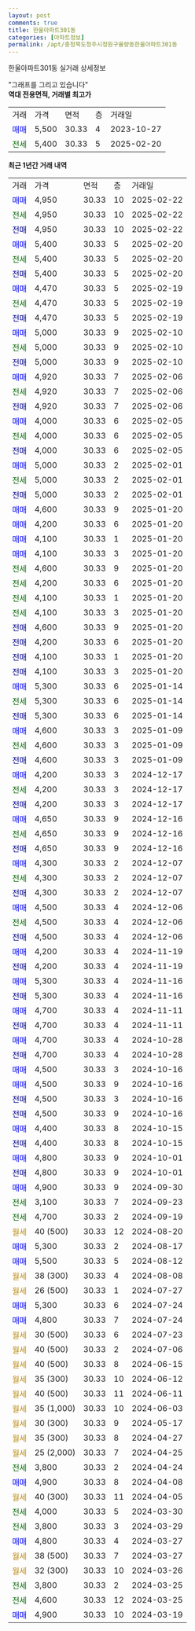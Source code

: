 ```yaml
---
layout: post
comments: true
title: 한울아파트301동
categories: [아파트정보]
permalink: /apt/충청북도청주시청원구율량동한울아파트301동
---
```


한울아파트301동 실거래 상세정보

<script type="text/javascript">
  google.charts.load('current', {'packages':['line', 'corechart']});
  google.charts.setOnLoadCallback(drawChart);

  function drawChart() {
    var data = new google.visualization.DataTable();
    data.addColumn('date', '거래일');
    data.addColumn('number', "매매");
    data.addColumn('number', "전세");
    data.addColumn('number', "전매");

    data.addRows([[new Date(Date.parse("2025-02-22")), 4950, null, null], [new Date(Date.parse("2025-02-22")), null, 4950, null], [new Date(Date.parse("2025-02-22")), null, null, 4950], [new Date(Date.parse("2025-02-20")), 5400, null, null], [new Date(Date.parse("2025-02-20")), null, 5400, null], [new Date(Date.parse("2025-02-20")), null, null, 5400], [new Date(Date.parse("2025-02-19")), 4470, null, null], [new Date(Date.parse("2025-02-19")), null, 4470, null], [new Date(Date.parse("2025-02-19")), null, null, 4470], [new Date(Date.parse("2025-02-10")), 5000, null, null], [new Date(Date.parse("2025-02-10")), null, 5000, null], [new Date(Date.parse("2025-02-10")), null, null, 5000], [new Date(Date.parse("2025-02-06")), 4920, null, null], [new Date(Date.parse("2025-02-06")), null, 4920, null], [new Date(Date.parse("2025-02-06")), null, null, 4920], [new Date(Date.parse("2025-02-05")), 4000, null, null], [new Date(Date.parse("2025-02-05")), null, 4000, null], [new Date(Date.parse("2025-02-05")), null, null, 4000], [new Date(Date.parse("2025-02-01")), 5000, null, null], [new Date(Date.parse("2025-02-01")), null, 5000, null], [new Date(Date.parse("2025-02-01")), null, null, 5000], [new Date(Date.parse("2025-01-20")), 4600, null, null], [new Date(Date.parse("2025-01-20")), 4200, null, null], [new Date(Date.parse("2025-01-20")), 4100, null, null], [new Date(Date.parse("2025-01-20")), 4100, null, null], [new Date(Date.parse("2025-01-20")), null, 4600, null], [new Date(Date.parse("2025-01-20")), null, 4200, null], [new Date(Date.parse("2025-01-20")), null, 4100, null], [new Date(Date.parse("2025-01-20")), null, 4100, null], [new Date(Date.parse("2025-01-20")), null, null, 4600], [new Date(Date.parse("2025-01-20")), null, null, 4200], [new Date(Date.parse("2025-01-20")), null, null, 4100], [new Date(Date.parse("2025-01-20")), null, null, 4100], [new Date(Date.parse("2025-01-14")), 5300, null, null], [new Date(Date.parse("2025-01-14")), null, 5300, null], [new Date(Date.parse("2025-01-14")), null, null, 5300], [new Date(Date.parse("2025-01-09")), 4600, null, null], [new Date(Date.parse("2025-01-09")), null, 4600, null], [new Date(Date.parse("2025-01-09")), null, null, 4600], [new Date(Date.parse("2024-12-17")), 4200, null, null], [new Date(Date.parse("2024-12-17")), null, 4200, null], [new Date(Date.parse("2024-12-17")), null, null, 4200], [new Date(Date.parse("2024-12-16")), 4650, null, null], [new Date(Date.parse("2024-12-16")), null, 4650, null], [new Date(Date.parse("2024-12-16")), null, null, 4650], [new Date(Date.parse("2024-12-07")), 4300, null, null], [new Date(Date.parse("2024-12-07")), null, 4300, null], [new Date(Date.parse("2024-12-07")), null, null, 4300], [new Date(Date.parse("2024-12-06")), 4500, null, null], [new Date(Date.parse("2024-12-06")), null, 4500, null], [new Date(Date.parse("2024-12-06")), null, null, 4500], [new Date(Date.parse("2024-11-19")), 4200, null, null], [new Date(Date.parse("2024-11-19")), null, null, 4200], [new Date(Date.parse("2024-11-16")), 5300, null, null], [new Date(Date.parse("2024-11-16")), null, null, 5300], [new Date(Date.parse("2024-11-11")), 4700, null, null], [new Date(Date.parse("2024-11-11")), null, null, 4700], [new Date(Date.parse("2024-10-28")), 4700, null, null], [new Date(Date.parse("2024-10-28")), null, null, 4700], [new Date(Date.parse("2024-10-16")), 4500, null, null], [new Date(Date.parse("2024-10-16")), 4500, null, null], [new Date(Date.parse("2024-10-16")), null, null, 4500], [new Date(Date.parse("2024-10-16")), null, null, 4500], [new Date(Date.parse("2024-10-15")), 4400, null, null], [new Date(Date.parse("2024-10-15")), null, null, 4400], [new Date(Date.parse("2024-10-01")), 4800, null, null], [new Date(Date.parse("2024-10-01")), null, null, 4800], [new Date(Date.parse("2024-09-30")), 4900, null, null], [new Date(Date.parse("2024-09-23")), null, 3100, null], [new Date(Date.parse("2024-09-19")), null, 4700, null], [new Date(Date.parse("2024-08-20")), null, null, null], [new Date(Date.parse("2024-08-17")), 5300, null, null], [new Date(Date.parse("2024-08-12")), 5500, null, null], [new Date(Date.parse("2024-08-08")), null, null, null], [new Date(Date.parse("2024-07-27")), null, null, null], [new Date(Date.parse("2024-07-24")), 5300, null, null], [new Date(Date.parse("2024-07-24")), 4800, null, null], [new Date(Date.parse("2024-07-23")), null, null, null], [new Date(Date.parse("2024-07-06")), null, null, null], [new Date(Date.parse("2024-06-15")), null, null, null], [new Date(Date.parse("2024-06-12")), null, null, null], [new Date(Date.parse("2024-06-11")), null, null, null], [new Date(Date.parse("2024-06-03")), null, null, null], [new Date(Date.parse("2024-05-17")), null, null, null], [new Date(Date.parse("2024-04-27")), null, null, null], [new Date(Date.parse("2024-04-25")), null, null, null], [new Date(Date.parse("2024-04-24")), null, 3800, null], [new Date(Date.parse("2024-04-08")), 4900, null, null], [new Date(Date.parse("2024-04-05")), null, null, null], [new Date(Date.parse("2024-03-30")), null, 4000, null], [new Date(Date.parse("2024-03-29")), null, 3800, null], [new Date(Date.parse("2024-03-27")), 4800, null, null], [new Date(Date.parse("2024-03-27")), null, null, null], [new Date(Date.parse("2024-03-26")), null, null, null], [new Date(Date.parse("2024-03-25")), null, 3800, null], [new Date(Date.parse("2024-03-25")), null, 4600, null], [new Date(Date.parse("2024-03-19")), 4900, null, null]]);

    var options = {
      hAxis: {
        format: 'yyyy/MM/dd'
      },    
      lineWidth: 0,
      pointsVisible: true,    
      title: '최근 1년간 유형별 실거래가 분포',
      legend: { position: 'bottom' }
    };

    var formatter = new google.visualization.NumberFormat({pattern:'###,###'} );
    formatter.format(data, 1);
    formatter.format(data, 2);
    
    setTimeout(function() {
        var chart = new google.visualization.LineChart(document.getElementById('columnchart_material'));
        chart.draw(data, (options));
        document.getElementById('loading').style.display = 'none';
    }, 200);
  }
</script>


<div id="loading" style="z-index:20; display: block; margin-left: 0px">"그래프를 그리고 있습니다"</div>
<div id="columnchart_material" style="width: 95%; margin-left: 0px; display: block"></div>
<!-- contents start -->
<b>역대 전용면적, 거래별 최고가</b>
<table class="sortable">
    <tr>
      <td>거래</td>
      <td>가격</td>
      <td>면적</td>
      <td>층</td>
      <td>거래일</td>
    </tr>
        <tr>
          <td><a style="color: blue">매매</a></td>
          <td>5,500</td>
          <td>30.33</td>
          <td>4</td>
          <td>2023-10-27</td>
        </tr>        
        <tr>
              <td><a style="color: darkgreen">전세</a></td>
              <td>5,400</td>
              <td>30.33</td>
              <td>5</td>
              <td>2025-02-20</td>
            </tr>        
    
</table>

<b>최근 1년간 거래 내역</b>

<table class="sortable">
    <tr>
      <td>거래</td>
      <td>가격</td>
      <td>면적</td>
      <td>층</td>
      <td>거래일</td>
    </tr>
    <tr>
      <td><a style="color: blue">매매</a></td>
      <td>4,950</td>
      <td>30.33</td>
      <td>10</td>
      <td>2025-02-22</td>
    </tr>          <tr>
      <td><a style="color: darkgreen">전세</a></td>
      <td>4,950</td>
      <td>30.33</td>
      <td>10</td>
      <td>2025-02-22</td>
    </tr>          <tr>
      <td><a style="color: darkblue">전매</a></td>
      <td>4,950</td>
      <td>30.33</td>
      <td>10</td>
      <td>2025-02-22</td>
    </tr>          <tr>
      <td><a style="color: blue">매매</a></td>
      <td>5,400</td>
      <td>30.33</td>
      <td>5</td>
      <td>2025-02-20</td>
    </tr>          <tr>
      <td><a style="color: darkgreen">전세</a></td>
      <td>5,400</td>
      <td>30.33</td>
      <td>5</td>
      <td>2025-02-20</td>
    </tr>          <tr>
      <td><a style="color: darkblue">전매</a></td>
      <td>5,400</td>
      <td>30.33</td>
      <td>5</td>
      <td>2025-02-20</td>
    </tr>          <tr>
      <td><a style="color: blue">매매</a></td>
      <td>4,470</td>
      <td>30.33</td>
      <td>5</td>
      <td>2025-02-19</td>
    </tr>          <tr>
      <td><a style="color: darkgreen">전세</a></td>
      <td>4,470</td>
      <td>30.33</td>
      <td>5</td>
      <td>2025-02-19</td>
    </tr>          <tr>
      <td><a style="color: darkblue">전매</a></td>
      <td>4,470</td>
      <td>30.33</td>
      <td>5</td>
      <td>2025-02-19</td>
    </tr>          <tr>
      <td><a style="color: blue">매매</a></td>
      <td>5,000</td>
      <td>30.33</td>
      <td>9</td>
      <td>2025-02-10</td>
    </tr>          <tr>
      <td><a style="color: darkgreen">전세</a></td>
      <td>5,000</td>
      <td>30.33</td>
      <td>9</td>
      <td>2025-02-10</td>
    </tr>          <tr>
      <td><a style="color: darkblue">전매</a></td>
      <td>5,000</td>
      <td>30.33</td>
      <td>9</td>
      <td>2025-02-10</td>
    </tr>          <tr>
      <td><a style="color: blue">매매</a></td>
      <td>4,920</td>
      <td>30.33</td>
      <td>7</td>
      <td>2025-02-06</td>
    </tr>          <tr>
      <td><a style="color: darkgreen">전세</a></td>
      <td>4,920</td>
      <td>30.33</td>
      <td>7</td>
      <td>2025-02-06</td>
    </tr>          <tr>
      <td><a style="color: darkblue">전매</a></td>
      <td>4,920</td>
      <td>30.33</td>
      <td>7</td>
      <td>2025-02-06</td>
    </tr>          <tr>
      <td><a style="color: blue">매매</a></td>
      <td>4,000</td>
      <td>30.33</td>
      <td>6</td>
      <td>2025-02-05</td>
    </tr>          <tr>
      <td><a style="color: darkgreen">전세</a></td>
      <td>4,000</td>
      <td>30.33</td>
      <td>6</td>
      <td>2025-02-05</td>
    </tr>          <tr>
      <td><a style="color: darkblue">전매</a></td>
      <td>4,000</td>
      <td>30.33</td>
      <td>6</td>
      <td>2025-02-05</td>
    </tr>          <tr>
      <td><a style="color: blue">매매</a></td>
      <td>5,000</td>
      <td>30.33</td>
      <td>2</td>
      <td>2025-02-01</td>
    </tr>          <tr>
      <td><a style="color: darkgreen">전세</a></td>
      <td>5,000</td>
      <td>30.33</td>
      <td>2</td>
      <td>2025-02-01</td>
    </tr>          <tr>
      <td><a style="color: darkblue">전매</a></td>
      <td>5,000</td>
      <td>30.33</td>
      <td>2</td>
      <td>2025-02-01</td>
    </tr>          <tr>
      <td><a style="color: blue">매매</a></td>
      <td>4,600</td>
      <td>30.33</td>
      <td>9</td>
      <td>2025-01-20</td>
    </tr>          <tr>
      <td><a style="color: blue">매매</a></td>
      <td>4,200</td>
      <td>30.33</td>
      <td>6</td>
      <td>2025-01-20</td>
    </tr>          <tr>
      <td><a style="color: blue">매매</a></td>
      <td>4,100</td>
      <td>30.33</td>
      <td>1</td>
      <td>2025-01-20</td>
    </tr>          <tr>
      <td><a style="color: blue">매매</a></td>
      <td>4,100</td>
      <td>30.33</td>
      <td>3</td>
      <td>2025-01-20</td>
    </tr>          <tr>
      <td><a style="color: darkgreen">전세</a></td>
      <td>4,600</td>
      <td>30.33</td>
      <td>9</td>
      <td>2025-01-20</td>
    </tr>          <tr>
      <td><a style="color: darkgreen">전세</a></td>
      <td>4,200</td>
      <td>30.33</td>
      <td>6</td>
      <td>2025-01-20</td>
    </tr>          <tr>
      <td><a style="color: darkgreen">전세</a></td>
      <td>4,100</td>
      <td>30.33</td>
      <td>1</td>
      <td>2025-01-20</td>
    </tr>          <tr>
      <td><a style="color: darkgreen">전세</a></td>
      <td>4,100</td>
      <td>30.33</td>
      <td>3</td>
      <td>2025-01-20</td>
    </tr>          <tr>
      <td><a style="color: darkblue">전매</a></td>
      <td>4,600</td>
      <td>30.33</td>
      <td>9</td>
      <td>2025-01-20</td>
    </tr>          <tr>
      <td><a style="color: darkblue">전매</a></td>
      <td>4,200</td>
      <td>30.33</td>
      <td>6</td>
      <td>2025-01-20</td>
    </tr>          <tr>
      <td><a style="color: darkblue">전매</a></td>
      <td>4,100</td>
      <td>30.33</td>
      <td>1</td>
      <td>2025-01-20</td>
    </tr>          <tr>
      <td><a style="color: darkblue">전매</a></td>
      <td>4,100</td>
      <td>30.33</td>
      <td>3</td>
      <td>2025-01-20</td>
    </tr>          <tr>
      <td><a style="color: blue">매매</a></td>
      <td>5,300</td>
      <td>30.33</td>
      <td>6</td>
      <td>2025-01-14</td>
    </tr>          <tr>
      <td><a style="color: darkgreen">전세</a></td>
      <td>5,300</td>
      <td>30.33</td>
      <td>6</td>
      <td>2025-01-14</td>
    </tr>          <tr>
      <td><a style="color: darkblue">전매</a></td>
      <td>5,300</td>
      <td>30.33</td>
      <td>6</td>
      <td>2025-01-14</td>
    </tr>          <tr>
      <td><a style="color: blue">매매</a></td>
      <td>4,600</td>
      <td>30.33</td>
      <td>3</td>
      <td>2025-01-09</td>
    </tr>          <tr>
      <td><a style="color: darkgreen">전세</a></td>
      <td>4,600</td>
      <td>30.33</td>
      <td>3</td>
      <td>2025-01-09</td>
    </tr>          <tr>
      <td><a style="color: darkblue">전매</a></td>
      <td>4,600</td>
      <td>30.33</td>
      <td>3</td>
      <td>2025-01-09</td>
    </tr>          <tr>
      <td><a style="color: blue">매매</a></td>
      <td>4,200</td>
      <td>30.33</td>
      <td>3</td>
      <td>2024-12-17</td>
    </tr>          <tr>
      <td><a style="color: darkgreen">전세</a></td>
      <td>4,200</td>
      <td>30.33</td>
      <td>3</td>
      <td>2024-12-17</td>
    </tr>          <tr>
      <td><a style="color: darkblue">전매</a></td>
      <td>4,200</td>
      <td>30.33</td>
      <td>3</td>
      <td>2024-12-17</td>
    </tr>          <tr>
      <td><a style="color: blue">매매</a></td>
      <td>4,650</td>
      <td>30.33</td>
      <td>9</td>
      <td>2024-12-16</td>
    </tr>          <tr>
      <td><a style="color: darkgreen">전세</a></td>
      <td>4,650</td>
      <td>30.33</td>
      <td>9</td>
      <td>2024-12-16</td>
    </tr>          <tr>
      <td><a style="color: darkblue">전매</a></td>
      <td>4,650</td>
      <td>30.33</td>
      <td>9</td>
      <td>2024-12-16</td>
    </tr>          <tr>
      <td><a style="color: blue">매매</a></td>
      <td>4,300</td>
      <td>30.33</td>
      <td>2</td>
      <td>2024-12-07</td>
    </tr>          <tr>
      <td><a style="color: darkgreen">전세</a></td>
      <td>4,300</td>
      <td>30.33</td>
      <td>2</td>
      <td>2024-12-07</td>
    </tr>          <tr>
      <td><a style="color: darkblue">전매</a></td>
      <td>4,300</td>
      <td>30.33</td>
      <td>2</td>
      <td>2024-12-07</td>
    </tr>          <tr>
      <td><a style="color: blue">매매</a></td>
      <td>4,500</td>
      <td>30.33</td>
      <td>4</td>
      <td>2024-12-06</td>
    </tr>          <tr>
      <td><a style="color: darkgreen">전세</a></td>
      <td>4,500</td>
      <td>30.33</td>
      <td>4</td>
      <td>2024-12-06</td>
    </tr>          <tr>
      <td><a style="color: darkblue">전매</a></td>
      <td>4,500</td>
      <td>30.33</td>
      <td>4</td>
      <td>2024-12-06</td>
    </tr>          <tr>
      <td><a style="color: blue">매매</a></td>
      <td>4,200</td>
      <td>30.33</td>
      <td>4</td>
      <td>2024-11-19</td>
    </tr>          <tr>
      <td><a style="color: darkblue">전매</a></td>
      <td>4,200</td>
      <td>30.33</td>
      <td>4</td>
      <td>2024-11-19</td>
    </tr>          <tr>
      <td><a style="color: blue">매매</a></td>
      <td>5,300</td>
      <td>30.33</td>
      <td>4</td>
      <td>2024-11-16</td>
    </tr>          <tr>
      <td><a style="color: darkblue">전매</a></td>
      <td>5,300</td>
      <td>30.33</td>
      <td>4</td>
      <td>2024-11-16</td>
    </tr>          <tr>
      <td><a style="color: blue">매매</a></td>
      <td>4,700</td>
      <td>30.33</td>
      <td>4</td>
      <td>2024-11-11</td>
    </tr>          <tr>
      <td><a style="color: darkblue">전매</a></td>
      <td>4,700</td>
      <td>30.33</td>
      <td>4</td>
      <td>2024-11-11</td>
    </tr>          <tr>
      <td><a style="color: blue">매매</a></td>
      <td>4,700</td>
      <td>30.33</td>
      <td>4</td>
      <td>2024-10-28</td>
    </tr>          <tr>
      <td><a style="color: darkblue">전매</a></td>
      <td>4,700</td>
      <td>30.33</td>
      <td>4</td>
      <td>2024-10-28</td>
    </tr>          <tr>
      <td><a style="color: blue">매매</a></td>
      <td>4,500</td>
      <td>30.33</td>
      <td>3</td>
      <td>2024-10-16</td>
    </tr>          <tr>
      <td><a style="color: blue">매매</a></td>
      <td>4,500</td>
      <td>30.33</td>
      <td>9</td>
      <td>2024-10-16</td>
    </tr>          <tr>
      <td><a style="color: darkblue">전매</a></td>
      <td>4,500</td>
      <td>30.33</td>
      <td>3</td>
      <td>2024-10-16</td>
    </tr>          <tr>
      <td><a style="color: darkblue">전매</a></td>
      <td>4,500</td>
      <td>30.33</td>
      <td>9</td>
      <td>2024-10-16</td>
    </tr>          <tr>
      <td><a style="color: blue">매매</a></td>
      <td>4,400</td>
      <td>30.33</td>
      <td>8</td>
      <td>2024-10-15</td>
    </tr>          <tr>
      <td><a style="color: darkblue">전매</a></td>
      <td>4,400</td>
      <td>30.33</td>
      <td>8</td>
      <td>2024-10-15</td>
    </tr>          <tr>
      <td><a style="color: blue">매매</a></td>
      <td>4,800</td>
      <td>30.33</td>
      <td>9</td>
      <td>2024-10-01</td>
    </tr>          <tr>
      <td><a style="color: darkblue">전매</a></td>
      <td>4,800</td>
      <td>30.33</td>
      <td>9</td>
      <td>2024-10-01</td>
    </tr>          <tr>
      <td><a style="color: blue">매매</a></td>
      <td>4,900</td>
      <td>30.33</td>
      <td>9</td>
      <td>2024-09-30</td>
    </tr>          <tr>
      <td><a style="color: darkgreen">전세</a></td>
      <td>3,100</td>
      <td>30.33</td>
      <td>7</td>
      <td>2024-09-23</td>
    </tr>          <tr>
      <td><a style="color: darkgreen">전세</a></td>
      <td>4,700</td>
      <td>30.33</td>
      <td>2</td>
      <td>2024-09-19</td>
    </tr>          <tr>
      <td><a style="color: darkgoldenrod">월세</a></td>
      <td>40 (500)</td>
      <td>30.33</td>
      <td>12</td>
      <td>2024-08-20</td>
    </tr>          <tr>
      <td><a style="color: blue">매매</a></td>
      <td>5,300</td>
      <td>30.33</td>
      <td>2</td>
      <td>2024-08-17</td>
    </tr>          <tr>
      <td><a style="color: blue">매매</a></td>
      <td>5,500</td>
      <td>30.33</td>
      <td>5</td>
      <td>2024-08-12</td>
    </tr>          <tr>
      <td><a style="color: darkgoldenrod">월세</a></td>
      <td>38 (300)</td>
      <td>30.33</td>
      <td>4</td>
      <td>2024-08-08</td>
    </tr>          <tr>
      <td><a style="color: darkgoldenrod">월세</a></td>
      <td>26 (500)</td>
      <td>30.33</td>
      <td>1</td>
      <td>2024-07-27</td>
    </tr>          <tr>
      <td><a style="color: blue">매매</a></td>
      <td>5,300</td>
      <td>30.33</td>
      <td>6</td>
      <td>2024-07-24</td>
    </tr>          <tr>
      <td><a style="color: blue">매매</a></td>
      <td>4,800</td>
      <td>30.33</td>
      <td>7</td>
      <td>2024-07-24</td>
    </tr>          <tr>
      <td><a style="color: darkgoldenrod">월세</a></td>
      <td>30 (500)</td>
      <td>30.33</td>
      <td>6</td>
      <td>2024-07-23</td>
    </tr>          <tr>
      <td><a style="color: darkgoldenrod">월세</a></td>
      <td>40 (500)</td>
      <td>30.33</td>
      <td>2</td>
      <td>2024-07-06</td>
    </tr>          <tr>
      <td><a style="color: darkgoldenrod">월세</a></td>
      <td>40 (500)</td>
      <td>30.33</td>
      <td>8</td>
      <td>2024-06-15</td>
    </tr>          <tr>
      <td><a style="color: darkgoldenrod">월세</a></td>
      <td>35 (300)</td>
      <td>30.33</td>
      <td>10</td>
      <td>2024-06-12</td>
    </tr>          <tr>
      <td><a style="color: darkgoldenrod">월세</a></td>
      <td>40 (500)</td>
      <td>30.33</td>
      <td>11</td>
      <td>2024-06-11</td>
    </tr>          <tr>
      <td><a style="color: darkgoldenrod">월세</a></td>
      <td>35 (1,000)</td>
      <td>30.33</td>
      <td>10</td>
      <td>2024-06-03</td>
    </tr>          <tr>
      <td><a style="color: darkgoldenrod">월세</a></td>
      <td>30 (300)</td>
      <td>30.33</td>
      <td>9</td>
      <td>2024-05-17</td>
    </tr>          <tr>
      <td><a style="color: darkgoldenrod">월세</a></td>
      <td>35 (300)</td>
      <td>30.33</td>
      <td>8</td>
      <td>2024-04-27</td>
    </tr>          <tr>
      <td><a style="color: darkgoldenrod">월세</a></td>
      <td>25 (2,000)</td>
      <td>30.33</td>
      <td>7</td>
      <td>2024-04-25</td>
    </tr>          <tr>
      <td><a style="color: darkgreen">전세</a></td>
      <td>3,800</td>
      <td>30.33</td>
      <td>2</td>
      <td>2024-04-24</td>
    </tr>          <tr>
      <td><a style="color: blue">매매</a></td>
      <td>4,900</td>
      <td>30.33</td>
      <td>8</td>
      <td>2024-04-08</td>
    </tr>          <tr>
      <td><a style="color: darkgoldenrod">월세</a></td>
      <td>40 (300)</td>
      <td>30.33</td>
      <td>11</td>
      <td>2024-04-05</td>
    </tr>          <tr>
      <td><a style="color: darkgreen">전세</a></td>
      <td>4,000</td>
      <td>30.33</td>
      <td>5</td>
      <td>2024-03-30</td>
    </tr>          <tr>
      <td><a style="color: darkgreen">전세</a></td>
      <td>3,800</td>
      <td>30.33</td>
      <td>3</td>
      <td>2024-03-29</td>
    </tr>          <tr>
      <td><a style="color: blue">매매</a></td>
      <td>4,800</td>
      <td>30.33</td>
      <td>4</td>
      <td>2024-03-27</td>
    </tr>          <tr>
      <td><a style="color: darkgoldenrod">월세</a></td>
      <td>38 (500)</td>
      <td>30.33</td>
      <td>7</td>
      <td>2024-03-27</td>
    </tr>          <tr>
      <td><a style="color: darkgoldenrod">월세</a></td>
      <td>32 (300)</td>
      <td>30.33</td>
      <td>10</td>
      <td>2024-03-26</td>
    </tr>          <tr>
      <td><a style="color: darkgreen">전세</a></td>
      <td>3,800</td>
      <td>30.33</td>
      <td>2</td>
      <td>2024-03-25</td>
    </tr>          <tr>
      <td><a style="color: darkgreen">전세</a></td>
      <td>4,600</td>
      <td>30.33</td>
      <td>12</td>
      <td>2024-03-25</td>
    </tr>          <tr>
      <td><a style="color: blue">매매</a></td>
      <td>4,900</td>
      <td>30.33</td>
      <td>10</td>
      <td>2024-03-19</td>
    </tr>      </table>
<!-- contents end -->    

